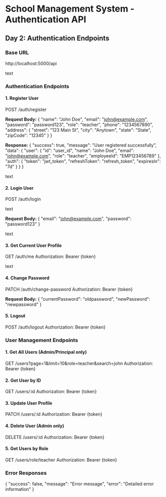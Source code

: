 # School Management System - Authentication API

## Day 2: Authentication Endpoints

### Base URL
http://localhost:5000/api

text

### Authentication Endpoints

#### 1. Register User
POST /auth/register

**Request Body:**
{
"name": "John Doe",
"email": "john@example.com",
"password": "password123",
"role": "teacher",
"phone": "1234567890",
"address": {
"street": "123 Main St",
"city": "Anytown",
"state": "State",
"zipCode": "12345"
}
}

**Response:**
{
"success": true,
"message": "User registered successfully",
"data": {
"user": {
"id": "user_id",
"name": "John Doe",
"email": "john@example.com",
"role": "teacher",
"employeeId": "EMP123456789"
},
"auth": {
"token": "jwt_token",
"refreshToken": "refresh_token",
"expiresIn": "7d"
}
}
}

text

#### 2. Login User
POST /auth/login

text

**Request Body:**
{
"email": "john@example.com",
"password": "password123"
}

text

#### 3. Get Current User Profile
GET /auth/me
Authorization: Bearer {token}

text

#### 4. Change Password
PATCH /auth/change-password
Authorization: Bearer {token}


**Request Body:**
{
"currentPassword": "oldpassword",
"newPassword": "newpassword"
}



#### 5. Logout
POST /auth/logout
Authorization: Bearer {token}



### User Management Endpoints

#### 1. Get All Users (Admin/Principal only)
GET /users?page=1&limit=10&role=teacher&search=john
Authorization: Bearer {token}



#### 2. Get User by ID
GET /users/:id
Authorization: Bearer {token}



#### 3. Update User Profile
PATCH /users/:id
Authorization: Bearer {token}



#### 4. Delete User (Admin only)
DELETE /users/:id
Authorization: Bearer {token}



#### 5. Get Users by Role
GET /users/role/teacher
Authorization: Bearer {token}



### Error Responses
{
"success": false,
"message": "Error message",
"error": "Detailed error information"
}